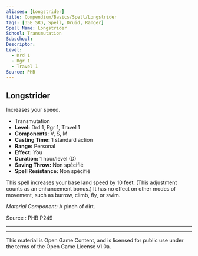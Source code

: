 ```yaml
---
aliases: [Longstrider]
title: Compendium/Basics/Spell/Longstrider
tags: [35E_SRD, Spell, Druid, Ranger]
Spell Name: Longstrider
School: Transmutation
Subschool: 
Descriptor: 
Level:
  - Drd 1
  - Rgr 1
  - Travel 1
Source: PHB
---
```



## Longstrider

Increases your speed.

*   Transmutation
*   **Level:** Drd 1, Rgr 1, Travel 1
*   **Components:** V, S, M
*   **Casting Time:** 1 standard action
*   **Range:** Personal
*   **Effect:** You
*   **Duration:** 1 hour/level (D)
*   **Saving Throw:** Non spécifié
*   **Spell Resistance:** Non spécifié

<p>This spell increases your base land speed by 10 feet. (This adjustment counts as an enhancement bonus.) It has no effect on other modes of movement, such as burrow, climb, fly, or swim.</p><p><i>Material Component:</i> A pinch of dirt.</p>

Source : PHB P249

---

---

This material is Open Game Content, and is licensed for public use under
the terms of the Open Game License v1.0a.
